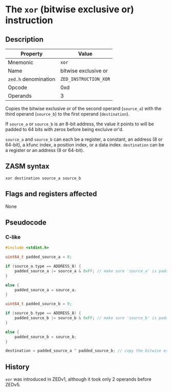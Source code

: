 # The `xor` (bitwise exclusive or) instruction

## Description

| Property             | Value                 |
|----------------------|-----------------------|
| Mnemonic             | `xor`                 |
| Name                 | bitwise exclusive or  |
| `zed.h` denomination | `ZED_INSTRUCTION_XOR` |
| Opcode               | 0xd                   |
| Operands             | 3                     |

Copies the bitwise exclusive or of the second operand (`source_a`) with the third operand (`source_b`) to the first operand (`destination`).

If `source_a` or `source_b` is an 8-bit address, the value it points to will be padded to 64 bits with zeros before being excluive or'd.

`source_a` and `source_b` can each be a register, a constant, an address (8 or 64-bit), a kfunc index, a position index, or a data index.
`destination` can be a register or an address (8 or 64-bit).

## ZASM syntax

```zasm
xor destination source_a source_b
```

## Flags and registers affected

None

## Pseudocode

### C-like

```c++
#include <stdint.h>

uint64_t padded_source_a = 0;

if (source_a.type == ADDRESS_8) {
	padded_source_a |= source_a & 0xFF; // make sure 'source_a' is padded to 64 bits with zeros
}

else {
	padded_source_a = source_a;
}

uint64_t padded_source_b = 0;

if (source_b.type == ADDRESS_8) {
	padded_source_b |= source_b & 0xFF; // make sure 'source_b' is padded to 64 bits with zeros
}

else {
	padded_source_b = source_b;
}

destination = padded_source_a ^ padded_source_b; // copy the bitwise exclusive or of 'padded_source_a' and 'padded_source_b' to 'destination'
```

## History

`xor` was introduced in ZEDv1, although it took only 2 operands before ZEDv5.